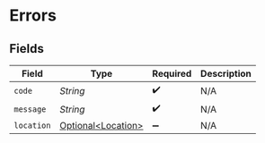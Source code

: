 # Errors


## Fields

| Field                                                  | Type                                                   | Required                                               | Description                                            |
| ------------------------------------------------------ | ------------------------------------------------------ | ------------------------------------------------------ | ------------------------------------------------------ |
| `code`                                                 | *String*                                               | :heavy_check_mark:                                     | N/A                                                    |
| `message`                                              | *String*                                               | :heavy_check_mark:                                     | N/A                                                    |
| `location`                                             | [Optional\<Location>](../../models/shared/Location.md) | :heavy_minus_sign:                                     | N/A                                                    |